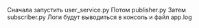 Сначала запустить user_service.py
Потом publisher.py
Затем subscriber.py
Логи будут выводиться в консоль и файл app.log
